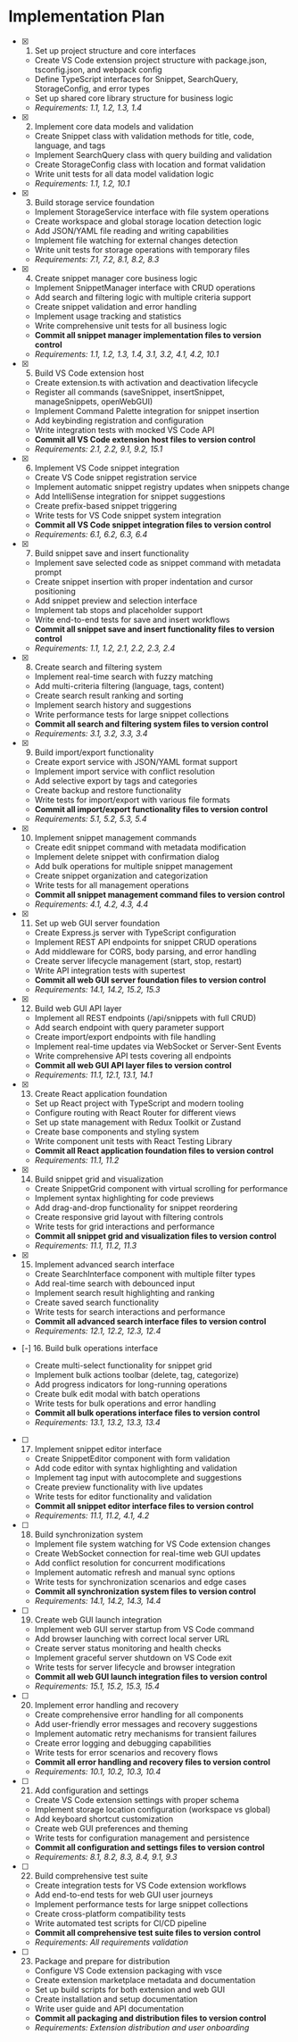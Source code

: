 # Implementation Plan

- [x] 1. Set up project structure and core interfaces

  - Create VS Code extension project structure with package.json, tsconfig.json, and webpack config
  - Define TypeScript interfaces for Snippet, SearchQuery, StorageConfig, and error types
  - Set up shared core library structure for business logic
  - _Requirements: 1.1, 1.2, 1.3, 1.4_

- [x] 2. Implement core data models and validation

  - Create Snippet class with validation methods for title, code, language, and tags
  - Implement SearchQuery class with query building and validation
  - Create StorageConfig class with location and format validation
  - Write unit tests for all data model validation logic
  - _Requirements: 1.1, 1.2, 10.1_

- [x] 3. Build storage service foundation

  - Implement StorageService interface with file system operations
  - Create workspace and global storage location detection logic
  - Add JSON/YAML file reading and writing capabilities
  - Implement file watching for external changes detection
  - Write unit tests for storage operations with temporary files
  - _Requirements: 7.1, 7.2, 8.1, 8.2, 8.3_

- [x] 4. Create snippet manager core business logic

  - Implement SnippetManager interface with CRUD operations
  - Add search and filtering logic with multiple criteria support
  - Create snippet validation and error handling
  - Implement usage tracking and statistics
  - Write comprehensive unit tests for all business logic
  - **Commit all snippet manager implementation files to version control**
  - _Requirements: 1.1, 1.2, 1.3, 1.4, 3.1, 3.2, 4.1, 4.2, 10.1_

- [x] 5. Build VS Code extension host

  - Create extension.ts with activation and deactivation lifecycle
  - Register all commands (saveSnippet, insertSnippet, manageSnippets, openWebGUI)
  - Implement Command Palette integration for snippet insertion
  - Add keybinding registration and configuration
  - Write integration tests with mocked VS Code API
  - **Commit all VS Code extension host files to version control**
  - _Requirements: 2.1, 2.2, 9.1, 9.2, 15.1_

- [x] 6. Implement VS Code snippet integration

  - Create VS Code snippet registration service
  - Implement automatic snippet registry updates when snippets change
  - Add IntelliSense integration for snippet suggestions
  - Create prefix-based snippet triggering
  - Write tests for VS Code snippet system integration
  - **Commit all VS Code snippet integration files to version control**
  - _Requirements: 6.1, 6.2, 6.3, 6.4_

- [x] 7. Build snippet save and insert functionality

  - Implement save selected code as snippet command with metadata prompt
  - Create snippet insertion with proper indentation and cursor positioning
  - Add snippet preview and selection interface
  - Implement tab stops and placeholder support
  - Write end-to-end tests for save and insert workflows
  - **Commit all snippet save and insert functionality files to version control**
  - _Requirements: 1.1, 1.2, 2.1, 2.2, 2.3, 2.4_

- [x] 8. Create search and filtering system

  - Implement real-time search with fuzzy matching
  - Add multi-criteria filtering (language, tags, content)
  - Create search result ranking and sorting
  - Implement search history and suggestions
  - Write performance tests for large snippet collections
  - **Commit all search and filtering system files to version control**
  - _Requirements: 3.1, 3.2, 3.3, 3.4_

- [x] 9. Build import/export functionality

  - Create export service with JSON/YAML format support
  - Implement import service with conflict resolution
  - Add selective export by tags and categories
  - Create backup and restore functionality
  - Write tests for import/export with various file formats
  - **Commit all import/export functionality files to version control**
  - _Requirements: 5.1, 5.2, 5.3, 5.4_

- [x] 10. Implement snippet management commands

  - Create edit snippet command with metadata modification
  - Implement delete snippet with confirmation dialog
  - Add bulk operations for multiple snippet management
  - Create snippet organization and categorization
  - Write tests for all management operations
  - **Commit all snippet management command files to version control**
  - _Requirements: 4.1, 4.2, 4.3, 4.4_

- [x] 11. Set up web GUI server foundation

  - Create Express.js server with TypeScript configuration
  - Implement REST API endpoints for snippet CRUD operations
  - Add middleware for CORS, body parsing, and error handling
  - Create server lifecycle management (start, stop, restart)
  - Write API integration tests with supertest
  - **Commit all web GUI server foundation files to version control**
  - _Requirements: 14.1, 14.2, 15.2, 15.3_

- [x] 12. Build web GUI API layer

  - Implement all REST endpoints (/api/snippets with full CRUD)
  - Add search endpoint with query parameter support
  - Create import/export endpoints with file handling
  - Implement real-time updates via WebSocket or Server-Sent Events
  - Write comprehensive API tests covering all endpoints
  - **Commit all web GUI API layer files to version control**
  - _Requirements: 11.1, 12.1, 13.1, 14.1_

- [x] 13. Create React application foundation

  - Set up React project with TypeScript and modern tooling
  - Configure routing with React Router for different views
  - Set up state management with Redux Toolkit or Zustand
  - Create base components and styling system
  - Write component unit tests with React Testing Library
  - **Commit all React application foundation files to version control**
  - _Requirements: 11.1, 11.2_

- [x] 14. Build snippet grid and visualization

  - Create SnippetGrid component with virtual scrolling for performance
  - Implement syntax highlighting for code previews
  - Add drag-and-drop functionality for snippet reordering
  - Create responsive grid layout with filtering controls
  - Write tests for grid interactions and performance
  - **Commit all snippet grid and visualization files to version control**
  - _Requirements: 11.1, 11.2, 11.3_

- [x] 15. Implement advanced search interface

  - Create SearchInterface component with multiple filter types
  - Add real-time search with debounced input
  - Implement search result highlighting and ranking
  - Create saved search functionality
  - Write tests for search interactions and performance
  - **Commit all advanced search interface files to version control**
  - _Requirements: 12.1, 12.2, 12.3, 12.4_

- [-] 16. Build bulk operations interface

  - Create multi-select functionality for snippet grid
  - Implement bulk actions toolbar (delete, tag, categorize)
  - Add progress indicators for long-running operations
  - Create bulk edit modal with batch operations
  - Write tests for bulk operations and error handling
  - **Commit all bulk operations interface files to version control**
  - _Requirements: 13.1, 13.2, 13.3, 13.4_

- [ ] 17. Implement snippet editor interface

  - Create SnippetEditor component with form validation
  - Add code editor with syntax highlighting and validation
  - Implement tag input with autocomplete and suggestions
  - Create preview functionality with live updates
  - Write tests for editor functionality and validation
  - **Commit all snippet editor interface files to version control**
  - _Requirements: 11.1, 11.2, 4.1, 4.2_

- [ ] 18. Build synchronization system

  - Implement file system watching for VS Code extension changes
  - Create WebSocket connection for real-time web GUI updates
  - Add conflict resolution for concurrent modifications
  - Implement automatic refresh and manual sync options
  - Write tests for synchronization scenarios and edge cases
  - **Commit all synchronization system files to version control**
  - _Requirements: 14.1, 14.2, 14.3, 14.4_

- [ ] 19. Create web GUI launch integration

  - Implement web GUI server startup from VS Code command
  - Add browser launching with correct local server URL
  - Create server status monitoring and health checks
  - Implement graceful server shutdown on VS Code exit
  - Write tests for server lifecycle and browser integration
  - **Commit all web GUI launch integration files to version control**
  - _Requirements: 15.1, 15.2, 15.3, 15.4_

- [ ] 20. Implement error handling and recovery

  - Create comprehensive error handling for all components
  - Add user-friendly error messages and recovery suggestions
  - Implement automatic retry mechanisms for transient failures
  - Create error logging and debugging capabilities
  - Write tests for error scenarios and recovery flows
  - **Commit all error handling and recovery files to version control**
  - _Requirements: 10.1, 10.2, 10.3, 10.4_

- [ ] 21. Add configuration and settings

  - Create VS Code extension settings with proper schema
  - Implement storage location configuration (workspace vs global)
  - Add keyboard shortcut customization
  - Create web GUI preferences and theming
  - Write tests for configuration management and persistence
  - **Commit all configuration and settings files to version control**
  - _Requirements: 8.1, 8.2, 8.3, 8.4, 9.1, 9.3_

- [ ] 22. Build comprehensive test suite

  - Create integration tests for VS Code extension workflows
  - Add end-to-end tests for web GUI user journeys
  - Implement performance tests for large snippet collections
  - Create cross-platform compatibility tests
  - Write automated test scripts for CI/CD pipeline
  - **Commit all comprehensive test suite files to version control**
  - _Requirements: All requirements validation_

- [ ] 23. Package and prepare for distribution
  - Configure VS Code extension packaging with vsce
  - Create extension marketplace metadata and documentation
  - Set up build scripts for both extension and web GUI
  - Create installation and setup documentation
  - Write user guide and API documentation
  - **Commit all packaging and distribution files to version control**
  - _Requirements: Extension distribution and user onboarding_
